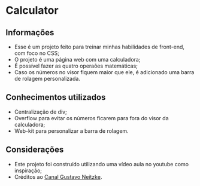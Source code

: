 # Calculator

## Informações 

* Esse é um projeto feito para treinar minhas habilidades de front-end, com foco no CSS;
* O projeto é uma página web com uma calculadora;
* É possível fazer as quatro operaões matemáticas;
* Caso os números no visor fiquem maior que ele, é adicionado uma barra de rolagem personalizada.

## Conhecimentos utilizados 

* Centralização de div;
* Overflow para evitar os números ficarem para fora do visor da calculadora;
* Web-kit para personalizar a barra de rolagem.

## Considerações

* Este projeto foi construído utilizando uma vídeo aula no youtube como inspiração;
* Créditos ao [Canal Gustavo Neitzke](https://www.youtube.com/c/GustavoNeitzke).
